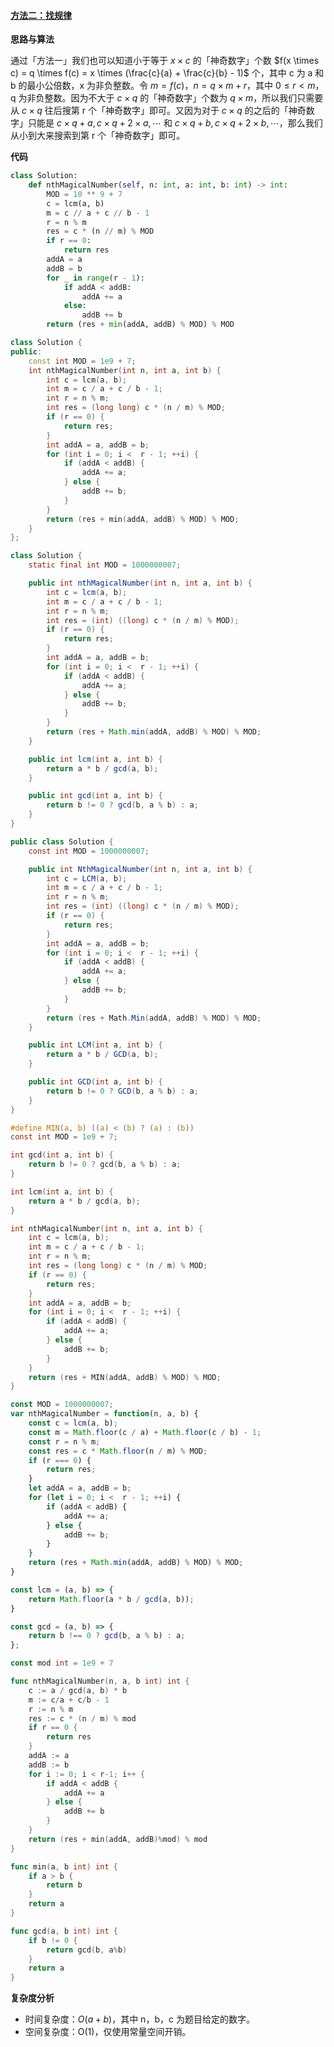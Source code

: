 ﻿#### [方法二：找规律](https://leetcode.cn/problems/nth-magical-number/solutions/1983699/di-n-ge-shen-qi-shu-zi-by-leetcode-solut-6vyy/)

**思路与算法**

通过「方法一」我们也可以知道小于等于 $x \times c$ 的「神奇数字」个数 $f(x \times c) = q \times f(c) = x \times (\frac{c}{a} + \frac{c}{b} - 1)$ 个，其中 c 为 a 和 b 的最小公倍数，x 为非负整数。令 $m = f(c)$，$n = q \times m + r$，其中 $0 \le r < m$，q 为非负整数。因为不大于 $c \times q$ 的「神奇数字」个数为 $q \times m$，所以我们只需要从 $c \times q$ 往后搜第 r 个「神奇数字」即可。又因为对于 $c \times q$ 的之后的「神奇数字」只能是 $c \times q + a, c \times q + 2 \times a, \cdots$ 和 $c \times q + b, c \times q + 2 \times b, \cdots$，那么我们从小到大来搜索到第 r 个「神奇数字」即可。

**代码**

```python
class Solution:
    def nthMagicalNumber(self, n: int, a: int, b: int) -> int:
        MOD = 10 ** 9 + 7
        c = lcm(a, b)
        m = c // a + c // b - 1
        r = n % m
        res = c * (n // m) % MOD
        if r == 0:
            return res
        addA = a
        addB = b
        for _ in range(r - 1):
            if addA < addB:
                addA += a
            else:
                addB += b
        return (res + min(addA, addB) % MOD) % MOD
```

```cpp
class Solution {
public:
    const int MOD = 1e9 + 7;
    int nthMagicalNumber(int n, int a, int b) {
        int c = lcm(a, b);
        int m = c / a + c / b - 1;
        int r = n % m;
        int res = (long long) c * (n / m) % MOD;
        if (r == 0) {
            return res;
        }
        int addA = a, addB = b;
        for (int i = 0; i <  r - 1; ++i) {
            if (addA < addB) {
                addA += a;
            } else {
                addB += b;
            }
        }
        return (res + min(addA, addB) % MOD) % MOD;
    }
};
```

```java
class Solution {
    static final int MOD = 1000000007;

    public int nthMagicalNumber(int n, int a, int b) {
        int c = lcm(a, b);
        int m = c / a + c / b - 1;
        int r = n % m;
        int res = (int) ((long) c * (n / m) % MOD);
        if (r == 0) {
            return res;
        }
        int addA = a, addB = b;
        for (int i = 0; i <  r - 1; ++i) {
            if (addA < addB) {
                addA += a;
            } else {
                addB += b;
            }
        }
        return (res + Math.min(addA, addB) % MOD) % MOD;
    }

    public int lcm(int a, int b) {
        return a * b / gcd(a, b);
    }

    public int gcd(int a, int b) {
        return b != 0 ? gcd(b, a % b) : a;
    }
}
```

```c#
public class Solution {
    const int MOD = 1000000007;

    public int NthMagicalNumber(int n, int a, int b) {
        int c = LCM(a, b);
        int m = c / a + c / b - 1;
        int r = n % m;
        int res = (int) ((long) c * (n / m) % MOD);
        if (r == 0) {
            return res;
        }
        int addA = a, addB = b;
        for (int i = 0; i <  r - 1; ++i) {
            if (addA < addB) {
                addA += a;
            } else {
                addB += b;
            }
        }
        return (res + Math.Min(addA, addB) % MOD) % MOD;
    }

    public int LCM(int a, int b) {
        return a * b / GCD(a, b);
    }

    public int GCD(int a, int b) {
        return b != 0 ? GCD(b, a % b) : a;
    }
}
```

```c
#define MIN(a, b) ((a) < (b) ? (a) : (b))
const int MOD = 1e9 + 7;

int gcd(int a, int b) {
    return b != 0 ? gcd(b, a % b) : a;
}

int lcm(int a, int b) {
    return a * b / gcd(a, b);
}

int nthMagicalNumber(int n, int a, int b) {
    int c = lcm(a, b);
    int m = c / a + c / b - 1;
    int r = n % m;
    int res = (long long) c * (n / m) % MOD;
    if (r == 0) {
        return res;
    }
    int addA = a, addB = b;
    for (int i = 0; i <  r - 1; ++i) {
        if (addA < addB) {
            addA += a;
        } else {
            addB += b;
        }
    }
    return (res + MIN(addA, addB) % MOD) % MOD;
}
```

```javascript
const MOD = 1000000007;
var nthMagicalNumber = function(n, a, b) {
    const c = lcm(a, b);
    const m = Math.floor(c / a) + Math.floor(c / b) - 1;
    const r = n % m;
    const res = c * Math.floor(n / m) % MOD;
    if (r === 0) {
        return res;
    }
    let addA = a, addB = b;
    for (let i = 0; i <  r - 1; ++i) {
        if (addA < addB) {
            addA += a;
        } else {
            addB += b;
        }
    }
    return (res + Math.min(addA, addB) % MOD) % MOD;
}

const lcm = (a, b) => {
    return Math.floor(a * b / gcd(a, b));
}

const gcd = (a, b) => {
    return b !== 0 ? gcd(b, a % b) : a;
};
```

```go
const mod int = 1e9 + 7

func nthMagicalNumber(n, a, b int) int {
    c := a / gcd(a, b) * b
    m := c/a + c/b - 1
    r := n % m
    res := c * (n / m) % mod
    if r == 0 {
        return res
    }
    addA := a
    addB := b
    for i := 0; i < r-1; i++ {
        if addA < addB {
            addA += a
        } else {
            addB += b
        }
    }
    return (res + min(addA, addB)%mod) % mod
}

func min(a, b int) int {
    if a > b {
        return b
    }
    return a
}

func gcd(a, b int) int {
    if b != 0 {
        return gcd(b, a%b)
    }
    return a
}
```

**复杂度分析**

-   时间复杂度：$O(a + b)$，其中 n，b，c 为题目给定的数字。
-   空间复杂度：O(1)，仅使用常量空间开销。
